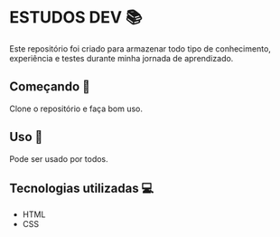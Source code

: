# ESTUDOS DEV 📚

Este repositório foi criado para armazenar todo tipo de conhecimento, experiência e testes durante minha jornada de aprendizado.

## Começando 🎫

Clone o repositório e faça bom uso.

## Uso 🤝

Pode ser usado por todos.

## Tecnologias utilizadas 💻

* HTML 
* CSS
